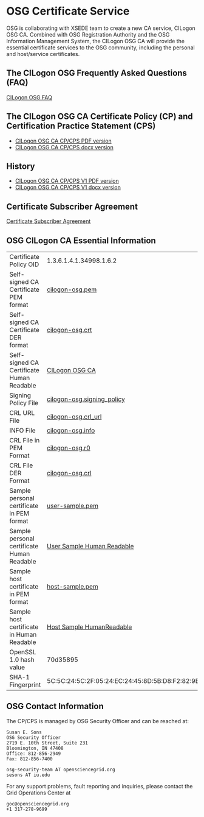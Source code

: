 # OSG Certificate Service

OSG is collaborating with XSEDE team to create a new CA service, CILogon OSG CA. Combined with OSG Registration Authority and the OSG Information Management System, the CILogon OSG CA will provide the essential certificate services to the OSG community, including the personal and host/service certificates.

## The CILogon OSG Frequently Asked Questions (FAQ)

[CILogon OSG FAQ](CILogonOSGFAQ)

## The CILogon OSG CA Certificate Policy (CP) and Certification Practice Statement (CPS)

- [CILogon OSG CA CP/CPS PDF version](cilogonosgca/CILogonOSGCPCPS.pdf)
- [CILogon OSG CA CP/CPS docx version](cilogonosgca/CILogonOSGCPCPS_V2.docx)

## History

- [CILogon OSG CA CP/CPS V1 PDF version](cilogonosgca/CILogonOSGCPCPS_V1.pdf)
- [CILogon OSG CA CP/CPS V1 docx version](cilogonosgca/ILogonOSGCPCPS_Final_V1.docx)

## Certificate Subscriber Agreement

[Certificate Subscriber Agreement](cilogonosgca/IGTF_CERTIFICATE_SUBSCRIBER_AGREEMENT.pdf)

## OSG CILogon CA Essential Information
|                                            |                                                                       |
|--------------------------------------------|-----------------------------------------------------------------------|
| Certificate Policy OID                     | 1.3.6.1.4.1.34998.1.6.2                                               |
| Self-signed CA Certificate PEM format      | [cilogon-osg.pem](cilogonosgca/cilogon-osg.pem)                        |
| Self-signed CA Certificate DER format      | [cilogon-osg.crt](cilogonosgca/cilogon-osg.crt)                        |
| Self-signed CA Certificate Human Readable  | [CILogon OSG CA](cilogonosgca/out_CilogonOSGRoot)                      |
| Signing Policy File                        | [cilogon-osg.signing\_policy](cilogonosgca/cilogon-osg.signing_policy) |
| CRL URL File                               | [cilogon-osg.crl\_url](cilogonosgca/cilogon-osg.crl_url)               |
| INFO File                                  | [cilogon-osg.info](cilogonosgca/cilogon-osg.info)                      |
| CRL File in PEM Format                     | [cilogon-osg.r0](http://crl.cilogon.org/cilogon-osg.r0)               |
| CRL File DER Format                        | [cilogon-osg.crl](http://crl.cilogon.org/cilogon-osg.crl)             |
| Sample personal certificate in PEM format  | [user-sample.pem](cilogonosgca/user-sample.pem)                        |
| Sample personal certificate Human Readable | [User Sample Human Readable](cilogonosgca/out_sampleUser)              |
| Sample host certificate in PEM format      | [host-sample.pem](cilogonosgca/host-sample.pem)                        |
| Sample host certificate in Human Readable  | [Host Sample HumanReadable](cilogonosgca/out_sampleHost)               |
| OpenSSL 1.0 hash value                     | 70d35895                                                              |
| SHA-1 Fingerprint                          | 5C:5C:24:5C:2F:05:24:EC:24:45:8D:5B:D8:F2:82:9B:EE:68:22:A8           |

## OSG Contact Information

The CP/CPS is managed by OSG Security Officer and can be reached at:

```
Susan E. Sons
OSG Security Officer
2719 E. 10th Street, Suite 231
Bloomington, IN 47408
Office: 812-856-2949
Fax: 812-856-7400

osg-security-team AT opensciencegrid.org
sesons AT iu.edu
```

For any support problems, fault reporting and inquiries, please contact the Grid Operations Center at

```
goc@opensciencegrid.org
+1 317-278-9699
```
